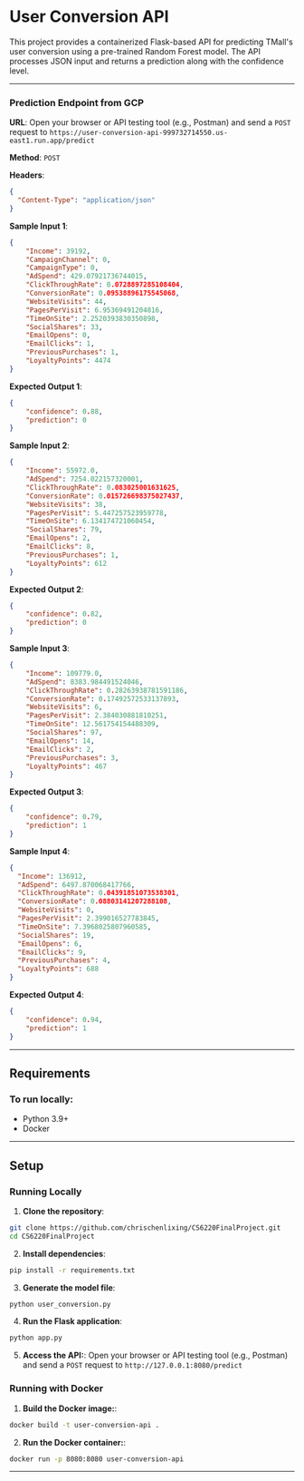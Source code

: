 # User Conversion API

This project provides a containerized Flask-based API for predicting TMall's user conversion using a pre-trained Random Forest model. The API processes JSON input and returns a prediction along with the confidence level.

---

### Prediction Endpoint from GCP

**URL**: Open your browser or API testing tool (e.g., Postman) and send a `POST` request to `https://user-conversion-api-999732714550.us-east1.run.app/predict`

**Method**: `POST`

**Headers**:  
```json
{
  "Content-Type": "application/json"
}
```

**Sample Input 1**:  
```json
{
    "Income": 39192,
    "CampaignChannel": 0,
    "CampaignType": 0,
    "AdSpend": 429.07921736744015,
    "ClickThroughRate": 0.0728897285108404,
    "ConversionRate": 0.09538896175545068,
    "WebsiteVisits": 44,
    "PagesPerVisit": 6.95369491204816,
    "TimeOnSite": 2.2520393830350898,
    "SocialShares": 33,
    "EmailOpens": 0,
    "EmailClicks": 1,
    "PreviousPurchases": 1,
    "LoyaltyPoints": 4474
}
```

**Expected Output 1**:  
```json
{
    "confidence": 0.88,
    "prediction": 0
}
```
**Sample Input 2**:  
```json
{
    "Income": 55972.0,
    "AdSpend": 7254.022157320001,
    "ClickThroughRate": 0.083025001631625,
    "ConversionRate": 0.015726698375027437,
    "WebsiteVisits": 38,
    "PagesPerVisit": 5.447257523959778,
    "TimeOnSite": 6.134174721060454,
    "SocialShares": 79,
    "EmailOpens": 2,
    "EmailClicks": 8,
    "PreviousPurchases": 1,
    "LoyaltyPoints": 612
}
```
**Expected Output 2**:  
```json
{
    "confidence": 0.82,
    "prediction": 0
}
```

**Sample Input 3**:  
```json
{
    "Income": 109779.0,
    "AdSpend": 8383.984491524046,
    "ClickThroughRate": 0.28263938781591186,
    "ConversionRate": 0.17492572533137893,
    "WebsiteVisits": 6,
    "PagesPerVisit": 2.384030881810251,
    "TimeOnSite": 12.561754154488309,
    "SocialShares": 97,
    "EmailOpens": 14,
    "EmailClicks": 2,
    "PreviousPurchases": 3,
    "LoyaltyPoints": 467
}
```   

**Expected Output 3**:  
```json
{
    "confidence": 0.79,
    "prediction": 1
}
```

**Sample Input 4**:  
```json
{
  "Income": 136912,
  "AdSpend": 6497.870068417766,
  "ClickThroughRate": 0.04391851073538301,
  "ConversionRate": 0.08803141207288108,
  "WebsiteVisits": 0,
  "PagesPerVisit": 2.399016527783845,
  "TimeOnSite": 7.3968025807960585,
  "SocialShares": 19,
  "EmailOpens": 6,
  "EmailClicks": 9,
  "PreviousPurchases": 4,
  "LoyaltyPoints": 688
}
```

**Expected Output 4**:  
```json
{
    "confidence": 0.94,
    "prediction": 1
}
```

---

## Requirements

### To run locally:

- Python 3.9+
- Docker

---

## Setup

### Running Locally

1. **Clone the repository**:

  ```bash
  git clone https://github.com/chrischenlixing/CS6220FinalProject.git
  cd CS6220FinalProject
  ```

2. **Install dependencies**:

  ```bash
  pip install -r requirements.txt
  ```

3. **Generate the model file**:
  ```bash
  python user_conversion.py
  ```

4. **Run the Flask application**:
  ```bash
  python app.py
  ```

5. **Access the API:**:
  Open your browser or API testing tool (e.g., Postman) and send a `POST` request to `http://127.0.0.1:8080/predict`

### Running with Docker

1. **Build the Docker image:**:
  
  ```bash
  docker build -t user-conversion-api .
  ```

2. **Run the Docker container:**:
  
  ```bash
  docker run -p 8080:8080 user-conversion-api
  ```
---

